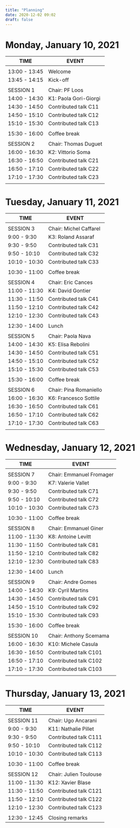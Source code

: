 ```yaml
---
title: "Planning"
date: 2020-12-02 09:02
draft: false
---
```



# Monday, January 10, 2021
    
| TIME          | EVENT                    |
| ------------- | -------------------------|
|               |                          |
| 13:00 - 13:45 | Welcome                  |
| 13:45 - 14:15 | Kick-off                 | 
|               |                          |
| SESSION 1     | Chair: PF Loos           |
| 14:00 - 14:30 | K1: Paola Gori-Giorgi    |
| 14:30 - 14:50 | Contributed talk C11     |
| 14:50 - 15:10 | Contributed talk C12     |
| 15:10 - 15:30 | Contributed talk C13     |
|               |                          |
| 15:30 - 16:00 | Coffee break             |
|               |                          | 
| SESSION 2     | Chair: Thomas Duguet     |
| 16:00 - 16:30 | K2: Vittorio Soma        |
| 16:30 - 16:50 | Contributed talk C21     |
| 16:50 - 17:10 | Contributed talk C22     |
| 17:10 - 17:30 | Contributed talk C23     |
|               |                          |

# Tuesday, January 11, 2021
    
| TIME          | EVENT                    |
| ------------- | -------------------------|
|               |                          |
| SESSION 3     | Chair: Michel Caffarel   |
|  9:00 -  9:30 | K3: Roland Assaraf       |
|  9:30 -  9:50 | Contributed talk C31     |
|  9:50 - 10:10 | Contributed talk C32     |
| 10:10 - 10:30 | Contributed talk C33     |
|               |                          |
| 10:30 - 11:00 | Coffee break             |
|               |                          | 
| SESSION 4     | Chair: Eric Cances       |
| 11:00 - 11:30 | K4: David Gontier        |
| 11:30 - 11:50 | Contributed talk C41     |
| 11:50 - 12:10 | Contributed talk C42     |
| 12:10 - 12:30 | Contributed talk C43     |
|               |                          |
| 12:30 - 14:00 | Lunch                    |
|               |                          |
| SESSION 5     | Chair: Paola Nava        |
| 14:00 - 14:30 | K5: Elisa Rebolini       |
| 14:30 - 14:50 | Contributed talk C51     |
| 14:50 - 15:10 | Contributed talk C52     |
| 15:10 - 15:30 | Contributed talk C53     |
|               |                          |
| 15:30 - 16:00 | Coffee break             |
|               |                          | 
| SESSION 6     | Chair: Pina Romaniello   |
| 16:00 - 16:30 | K6: Francesco Sottile    |
| 16:30 - 16:50 | Contributed talk C61     |
| 16:50 - 17:10 | Contributed talk C62     |
| 17:10 - 17:30 | Contributed talk C63     |
|               |                          | 

# Wednesday, January 12, 2021
    
| TIME          | EVENT                    |
| ------------- | -------------------------|
|               |                          |
| SESSION 7     | Chair: Emmanuel Fromager |
|  9:00 -  9:30 | K7: Valerie Vallet       |
|  9:30 -  9:50 | Contributed talk C71     |
|  9:50 - 10:10 | Contributed talk C72     |
| 10:10 - 10:30 | Contributed talk C73     |
|               |                          |
| 10:30 - 11:00 | Coffee break             |
|               |                          | 
| SESSION 8     | Chair: Emmanuel Giner    |
| 11:00 - 11:30 | K8: Antoine Levitt       |
| 11:30 - 11:50 | Contributed talk C81     |
| 11:50 - 12:10 | Contributed talk C82     |
| 12:10 - 12:30 | Contributed talk C83     |
|               |                          |
| 12:30 - 14:00 | Lunch                    |
|               |                          |
| SESSION 9     | Chair: Andre Gomes       |
| 14:00 - 14:30 | K9: Cyril Martins        |
| 14:30 - 14:50 | Contributed talk C91     |
| 14:50 - 15:10 | Contributed talk C92     |
| 15:10 - 15:30 | Contributed talk C93     |
|               |                          |
| 15:30 - 16:00 | Coffee break             |
|               |                          | 
| SESSION 10    | Chair: Anthony Scemama   |
| 16:00 - 16:30 | K10: Michele Casula      |
| 16:30 - 16:50 | Contributed talk C101    |
| 16:50 - 17:10 | Contributed talk C102    |
| 17:10 - 17:30 | Contributed talk C103    |
|               |                          |

# Thursday, January 13, 2021
    
| TIME          | EVENT                    |
| ------------- | -------------------------|
|               |                          |
| SESSION 11    | Chair: Ugo Ancarani      |
|  9:00 -  9:30 | K11: Nathalie Pillet     |
|  9:30 -  9:50 | Contributed talk C111    |
|  9:50 - 10:10 | Contributed talk C112    |
| 10:10 - 10:30 | Contributed talk C113    |
|               |                          |
| 10:30 - 11:00 | Coffee break             |
|               |                          | 
| SESSION 12    | Chair: Julien Toulouse   |
| 11:00 - 11:30 | K12: Xavier Blase        |
| 11:30 - 11:50 | Contributed talk C121    |
| 11:50 - 12:10 | Contributed talk C122    |
| 12:10 - 12:30 | Contributed talk C123    |
|               |                          |
| 12:30 - 12:45 | Closing remarks          |
